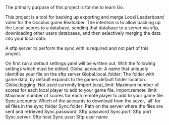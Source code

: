 The primary purpose of this project is for me to learn Go.

This project is a tool for backing up exporting and merge Local Leaderboard
vales for the Occulus game Beatsaber. The intention is to allow backing up the
Local scores to a database, sending that database to a server via sftp,
downloading other users databases, and then selectively merging the data into
your local data.

A sftp server to perform the sync with is required and not part of this project.

On first run a default settings.yaml will be written out. With the following
settings which must be edited.
Global.account: A name that uniquely identifies your file on the sftp server
Global.local_folder: The folder with game data, by default expands to the games
default folder location.
Global.logging: Not used currently
Import.local_limit: Maximum number of scores for each local player to add to your game
file.
Import.remote_limit: Maximum number of scores for each remote player to add to
your game file.
Sync.accounts: Which of the accounts to download from the sever, 'all' for all
files in the sync folder
Sync.folder: Path on the server where the files are sent and retrieved
Sync.password: Sftp password
Sync.port: Sftp port
Sync.server: Sftp host
Sync.user: Sftp user name

